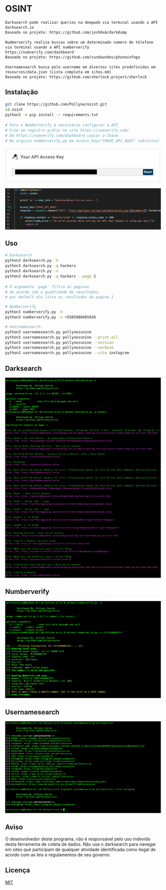 # OSINT
```text
Darksearch pode realizar queries na deepweb via terminal usando a API darksearch.io
Baseado no projeto: https://github.com/josh0xA/darkdump

Numberverify realiza buscas sobre um determinado numero de telefone via terminal usando a API numberverify
https://numverify.com/dashboard
Baseado no projeto: https://github.com/sundowndev/phoneinfoga

Usernamesearch busca pelo username em diversos sites predefinidos em resources/data.json (Lista completa em sites.md)
Baseado no projeto: https://github.com/sherlock-project/sherlock
```
## Instalação 

```bash
git clone https://github.com/Pollyne/osint.git
cd osint
python3 -m pip install -r requirements.txt

# Para o Numberverify é necessário configurar a API
# Crie um registro grátis no site https://numverify.com/
# Em https://numverify.com/dashboard copiar a Chave.
# No arquivo numberverify.py em access_key="CHAVE_API_AQUI" substituir pela chave.
```

<p align="center">
  <img src="https://github.com/Pollyne/osint/blob/main/imagens/chave_numberverify.png?raw=true">
</p>

<p align="center">
  <img src="https://github.com/Pollyne/osint/blob/main/imagens/chave_api.png?raw=true">
</p>

## Uso

```bash
# Darksearch
python3 darksearch.py -h
python3 darksearch.py -q hackers
python3 darksearch.py -v
python3 darksearch.py -q hackers --page 2

# O argumento 'page' filtra as paginas
# de acordo com a quantidade de resultados,
# por default ele lista os resultados da pagina 1 
```

```bash
# Numberverify
python3 numberverify.py -h
python3 numberverify.py -n +5585988405936
```

```bash
# Usernamesearch
python3 usernamesearch.py pollynezunino
python3 usernamesearch.py pollynezunino --print-all
python3 usernamesearch.py pollynezunino --version
python3 usernamesearch.py pollynezunino --verbose
python3 usernamesearch.py pollynezunino --site instagram
```

## Darksearch
<p align="center">
  <img src="https://github.com/Pollyne/osint/blob/main/imagens/darksearch_output.png?raw=true">
</p>

## Numberverify
<p align="center">
  <img src="https://github.com/Pollyne/osint/blob/main/imagens/numberverify_output.png?raw=true">
</p>

## Usernamesearch
<p align="center">
  <img src="https://github.com/Pollyne/osint/blob/main/imagens/username_search.png?raw=true">
</p>

## Aviso
O desenvolvedor deste programa, não é responsável pelo uso indevido desta ferramenta de coleta de dados. Não use o darksearch para navegar em sites que participam de qualquer atividade identificada como ilegal de acordo com as leis e regulamentos de seu governo.

## Licença
[MIT](https://choosealicense.com/licenses/mit/)
